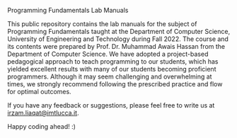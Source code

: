 Programming Fundamentals Lab Manuals

This public repository contains the lab manuals for the subject of Programming Fundamentals taught at the Department of Computer Science, University of Engineering and Technology during Fall 2022. 
The course and its contents were prepared by Prof. Dr. Muhammad Awais Hassan from the Department of Computer Science. We have adopted a project-based pedagogical approach to teach programming to our students, which has yielded excellent results with many of our students becoming proficient programmers. Although it may seem challenging and overwhelming at times, we strongly recommend following the prescribed practice and flow for optimal outcomes.

If you have any feedback or suggestions, please feel free to write us at irzam.liaqat@imtlucca.it.

Happy coding ahead! :)
